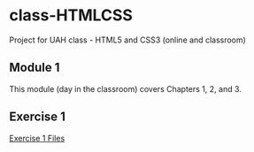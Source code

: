# class-HTMLCSS

Project for UAH class - HTML5 and CSS3 (online and classroom)

## Module 1

This module (day in the classroom) covers Chapters 1, 2, and 3.

## Exercise 1

[Exercise 1 Files](https://github.com/topherCantrell/class-HTMLCSS/tree/master/Module1/Exercise1)
